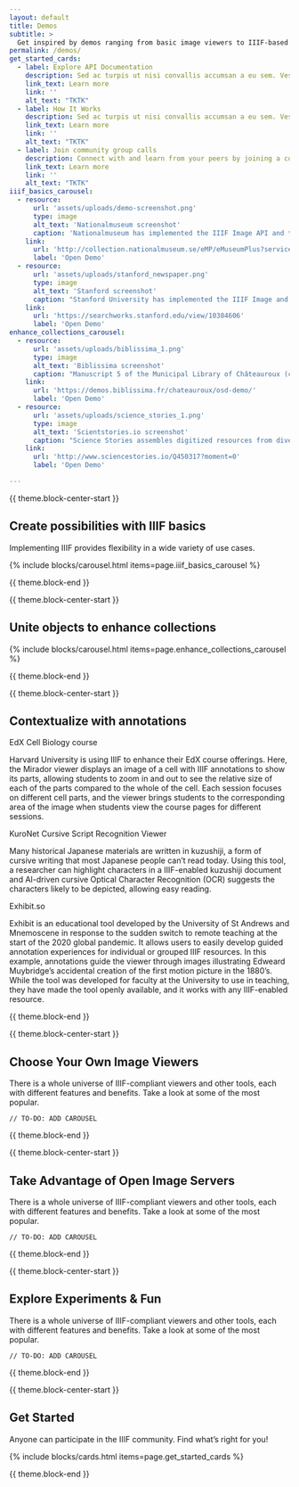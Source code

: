 ```yaml
---
layout: default
title: Demos
subtitle: >
  Get inspired by demos ranging from basic image viewers to IIIF-based machine learning character recognition built by the community.
permalink: /demos/
get_started_cards:
  - label: Explore API Documentation
    description: Sed ac turpis ut nisi convallis accumsan a eu sem. Vestibulum suscipit nisi nunc, in bibendum enim tempus sed.
    link_text: Learn more
    link: ''
    alt_text: "TKTK"
  - label: How It Works
    description: Sed ac turpis ut nisi convallis accumsan a eu sem. Vestibulum suscipit nisi nunc, in bibendum enim tempus sed.
    link_text: Learn more
    link: ''
    alt_text: "TKTK"
  - label: Join community group calls
    description: Connect with and learn from your peers by joining a community group, or by proposing a new one! Calls are open to everyone.
    link_text: Learn more
    link: ''
    alt_text: "TKTK"
iiif_basics_carousel:
  - resource:
      url: 'assets/uploads/demo-screenshot.png'
      type: image
      alt_text: 'Nationalmuseum screenshot'
      caption: 'Nationalmuseum has implemented the IIIF Image API and the OpenSeadragon viewer, which allows smooth, deep zoom on images as well as the ability to easily switch out front end tools and back end systems.'
    link:
      url: 'http://collection.nationalmuseum.se/eMP/eMuseumPlus?service=direct/1/ResultDetailView/result.inline.lightbox.t1.collection_lightbox.$TspTitleImageLink.link&sp=13&sp=Sexhibition&sp=SfilterDefinition&sp=0&sp=2&sp=3&sp=SdetailView&sp=11&sp=Sdetail&sp=1&sp=T&sp=0&sp=Slightbox_3x4&sp=0&sp=T&sp=1#exhibitionReferences'
      label: 'Open Demo'
  - resource:
      url: 'assets/uploads/stanford_newspaper.png'
      type: image
      alt_text: 'Stanford screenshot'
      caption: "Stanford University has implemented the IIIF Image and Presentation APIs, which allow smooth, deep zoom on images and the ability to easily switch front end tools and back end systems, plus the ability to display multi-image objects such as the newspaper shown here, and work with them across sites and tools."
    link:
      url: 'https://searchworks.stanford.edu/view/10384606'
      label: 'Open Demo'
enhance_collections_carousel:
  - resource:
      url: 'assets/uploads/biblissima_1.png'
      type: image
      alt_text: 'Biblissima screenshot'
      caption: "Manuscript 5 of the Municipal Library of Châteauroux (c. 1460) is a copy of the Grandes chroniques de France. At some point in history several illustrations were sadly cut from its pages and sold. Today, the manuscript is held in the digital collections of the Bibliothèque virtuelle des manuscrits médiévaux and the missing illustrations are held in the collection of the Bibliothèque nationale de France. Both institutions make their collections openly available via IIIF, allowing Biblissima, a portal for manuscript research, to digitally reunite the missing illustrations with their pages so researchers can view them as intended."
    link:
      url: 'https://demos.biblissima.fr/chateauroux/osd-demo/'
      label: 'Open Demo'
  - resource:
      url: 'assets/uploads/science_stories_1.png'
      type: image
      alt_text: 'Scientstories.io screenshot'
      caption: "Science Stories assembles digitized resources from diverse collections to highlight the research and experiences of historical and contemporary scientists. In this example, IIIF-enabled photographs from the Smithsonian Institute Archives and National Portrait Gallery (US) show physicist Chien-Shiung Wu at work, alongside videos about her work and a timeline of her career. Each resource links back to its source repository, providing opportunities for further exploration."
    link:
      url: 'http://www.sciencestories.io/Q450317?moment=0'
      label: 'Open Demo'

---
```


{{ theme.block-center-start }}

## Create possibilities with IIIF basics

Implementing IIIF provides flexibility in a wide variety of use cases.


{% include blocks/carousel.html items=page.iiif_basics_carousel %}

{{ theme.block-end }}



{{ theme.block-center-start }}

## Unite objects to enhance collections


{% include blocks/carousel.html items=page.enhance_collections_carousel %}


{{ theme.block-end }}

{{ theme.block-center-start }}

## Contextualize with annotations

EdX Cell Biology course

Harvard University is using IIIF to enhance their EdX course offerings. Here, the Mirador viewer displays an image of a cell with IIIF annotations to show its parts, allowing students to zoom in and out to see the relative size of each of the parts compared to the whole of the cell. Each session focuses on different cell parts, and the viewer brings students to the corresponding area of the image when students view the course pages for different sessions.

KuroNet Cursive Script Recognition Viewer

Many historical Japanese materials are written in kuzushiji, a form of cursive writing that most Japanese people can’t read today. Using this tool, a researcher can highlight characters in a IIIF-enabled kuzushiji document and AI-driven cursive Optical Character Recognition (OCR) suggests the characters likely to be depicted, allowing easy reading.

Exhibit.so


Exhibit is an educational tool developed by the University of St Andrews and Mnemoscene in response to the sudden switch to remote teaching at the start of the 2020 global pandemic. It allows users to easily develop guided annotation experiences for individual or grouped IIIF resources. In this example, annotations guide the viewer through images illustrating Edweard Muybridge’s accidental creation of the first motion picture in the 1880’s. While the tool was developed for faculty at the University to use in teaching, they have made the tool openly available, and it works with any IIIF-enabled resource.


{{ theme.block-end }}



{{ theme.block-center-start }}


## Choose Your Own Image Viewers

There is a whole universe of IIIF-compliant viewers and other tools, each with different features and benefits. Take a look at some of the most popular.

`// TO-DO: ADD CAROUSEL`

{{ theme.block-end }}


{{ theme.block-center-start }}

## Take Advantage of Open Image Servers

There is a whole universe of IIIF-compliant viewers and other tools, each with different features and benefits. Take a look at some of the most popular.

`// TO-DO: ADD CAROUSEL`

{{ theme.block-end }}

{{ theme.block-center-start }}

## Explore Experiments & Fun

There is a whole universe of IIIF-compliant viewers and other tools, each with different features and benefits. Take a look at some of the most popular.

`// TO-DO: ADD CAROUSEL`

{{ theme.block-end }}


{{ theme.block-center-start }}

## Get Started
Anyone can participate in the IIIF community. Find what’s right for you!

{% include blocks/cards.html items=page.get_started_cards %}

{{ theme.block-end }}
